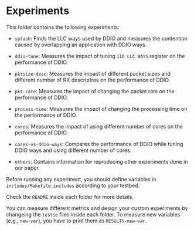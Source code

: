 # Experiments

This folder contains the following experiments:

- `splash`: Finds the LLC ways used by DDIO and measures the contention caused by overlapping an application with DDIO ways.
- `ddio-tune`: Measures the impact of tuning `IIO LLC WAYS` register on the performance of DDIO.

- `pktsize-desc`: Measures the impact of different packet sizes and different number of RX descriptros on the performance of DDIO.

- `pkt-rate`: Measures the impact of changing the packet rate on the performance of DDIO.

- `process-time`: Measures the impact of changing the processing time on the performance of DDIO.

- `cores`: Measures the impact of using different number of cores on the performance of DDIO.

- `cores-vs-ddio-ways`: Compares the performance of DDIO while tuning DDIO ways and using different number of cores.

- `others`: Contains information for reproducing other experiments done in our paper.

Before running any experiment, you should define variables in `includes/Makefile.includes` according to your testbed.

Check the `README` inside each folder for more details.

You can measure different metrics and design your custom experiments by changeing the `testie` files inside each folder. To measure new variables (e.g., `new-var`), you have to print them as `RESULTS-new-var`.

[ddio-atc-paper]: https://people.kth.se/~farshin/documents/ddio-atc20.pdf
